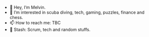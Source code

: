 - 👋 Hey, I’m Melvin.
- 👀 I’m interested in scuba diving, tech, gaming, puzzles, finance and chess.
- 📫 How to reach me: TBC
- :bookmark_tabs: Stash: Scrum, tech and random stuffs.

<!---
notjunkit/notjunkit is a ✨ special ✨ repository because its `README.md` (this file) appears on your GitHub profile.
You can click the Preview link to take a look at your changes.
--->

